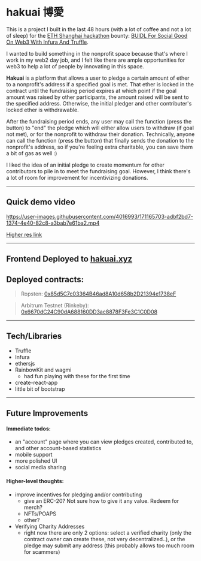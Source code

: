 
# hakuai 博愛

This is a project I built in the last 48 hours (with a lot of coffee and not a lot of sleep) for the [ETH Shanghai hackathon](https://hackathon.ethshanghai.org/) bounty: [BUIDL For Social Good On Web3 With Infura And Truffle](https://gitcoin.co/issue/infura/eth-shanghai-2022/1/100028862).

I wanted to build something in the nonprofit space because that's where I work in my web2 day job, and I felt like there are ample opportunities for web3 to help a lot of people by innovating in this space.

**Hakuai** is a platform that allows a user to pledge a certain amount of ether to a nonprofit's address if a specified goal is met. That ether is locked in the contract until the fundraising period expires at which point if the goal amount was raised by other participants, the amount raised will be sent to the specified address. Otherwise, the initial pledger and other contributer's locked ether is withdrawable.

After the fundraising period ends, any user may call the function (press the button) to "end" the pledge which will either allow users to withdraw (if goal not met), or for the nonprofit to withdraw their donation. Technically, anyone can call the function (press the button) that finally sends the donation to the nonprofit's address, so if you're feeling extra charitable, you can save them a bit of gas as well :)

I liked the idea of an initial pledge to create momentum for other contributors to pile in to meet the fundraising goal. However, I think there's a lot of room for improvement for incentivizing donations.

________
## Quick demo video

https://user-images.githubusercontent.com/4016993/171165703-adbf2bd7-1374-4e40-82c8-a3bab7e61ba2.mp4

[Higher res link](https://streamable.com/7r7wfx)
_________
## Frontend Deployed to [hakuai.xyz](http://hakuai.xyz)

## Deployed contracts:
> Ropsten: [0x85d5C7c03364B46ad8A10d658b2D21394e1738eF](https://ropsten.etherscan.io/address/0x85d5C7c03364B46ad8A10d658b2D21394e1738eF)

> Arbitrum Testnet (Rinkeby): [0x6670dC24C90dA688160DD3ac8878F3Fe3C1C0D08](https://testnet.arbiscan.io/address/0x6670dC24C90dA688160DD3ac8878F3Fe3C1C0D08)

_________________
## Tech/Libraries
- Truffle
- Infura
- ethersjs
- RainbowKit and wagmi
  - had fun playing with these for the first time
- create-react-app
- little bit of bootstrap
_________________

## Future Improvements

#### Immediate todos:
- an "account" page where you can view pledges created, contributed to, and other account-based statistics
- mobile support
- more polished UI
- social media sharing

#### Higher-level thoughts:
- improve incentives for pledging and/or contributing
  - give an ERC-20? Not sure how to give it any value. Redeem for merch?
  - NFTs/POAPS
  - other?
- Verifying Charity Addresses
  - right now there are only 2 options: select a verified charity (only the contract owner can create these, not very decentralized..), or the pledge may submit any address (this probably allows too much room for scammers)
